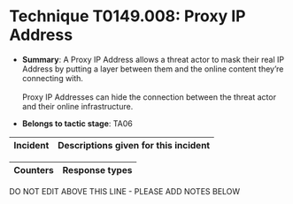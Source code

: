 # Technique T0149.008: Proxy IP Address

* **Summary**: A Proxy IP Address allows a threat actor to mask their real IP Address by putting a layer between them and the online content they’re connecting with. <br><br>Proxy IP Addresses can hide the connection between the threat actor and their online infrastructure.

* **Belongs to tactic stage**: TA06


| Incident | Descriptions given for this incident |
| -------- | -------------------- |



| Counters | Response types |
| -------- | -------------- |


DO NOT EDIT ABOVE THIS LINE - PLEASE ADD NOTES BELOW